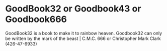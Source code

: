 # GoodBook32 or Goodbook43 or Goodbook666
GoodBook32 is a book to make it to rainbow heaven. Goodbook32 can only be written by the mark of the beast | C.M.C. 666 or Christopher Mark Clark (426-47-6933)

